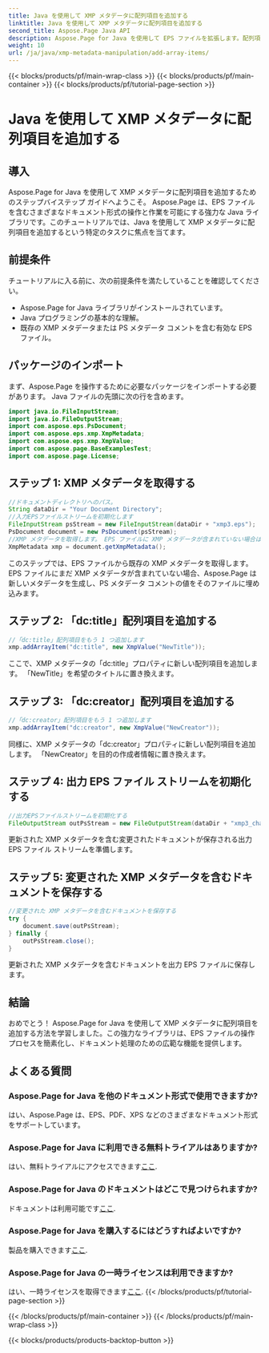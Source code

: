 ```yaml
---
title: Java を使用して XMP メタデータに配列項目を追加する
linktitle: Java を使用して XMP メタデータに配列項目を追加する
second_title: Aspose.Page Java API
description: Aspose.Page for Java を使用して EPS ファイルを拡張します。配列項目を XMP メタデータに簡単に追加する方法を学びます。今すぐステップバイステップガイドに従ってください。
weight: 10
url: /ja/java/xmp-metadata-manipulation/add-array-items/
---
```


{{< blocks/products/pf/main-wrap-class >}}
{{< blocks/products/pf/main-container >}}
{{< blocks/products/pf/tutorial-page-section >}}

# Java を使用して XMP メタデータに配列項目を追加する

## 導入
Aspose.Page for Java を使用して XMP メタデータに配列項目を追加するためのステップバイステップ ガイドへようこそ。 Aspose.Page は、EPS ファイルを含むさまざまなドキュメント形式の操作と作業を可能にする強力な Java ライブラリです。このチュートリアルでは、Java を使用して XMP メタデータに配列項目を追加するという特定のタスクに焦点を当てます。
## 前提条件
チュートリアルに入る前に、次の前提条件を満たしていることを確認してください。
- Aspose.Page for Java ライブラリがインストールされています。
- Java プログラミングの基本的な理解。
- 既存の XMP メタデータまたは PS メタデータ コメントを含む有効な EPS ファイル。
## パッケージのインポート
まず、Aspose.Page を操作するために必要なパッケージをインポートする必要があります。 Java ファイルの先頭に次の行を含めます。
```java
import java.io.FileInputStream;
import java.io.FileOutputStream;
import com.aspose.eps.PsDocument;
import com.aspose.eps.xmp.XmpMetadata;
import com.aspose.eps.xmp.XmpValue;
import com.aspose.page.BaseExamplesTest;
import com.aspose.page.License;
```
## ステップ 1: XMP メタデータを取得する
```java
//ドキュメントディレクトリへのパス。
String dataDir = "Your Document Directory";
//入力EPSファイルストリームを初期化します
FileInputStream psStream = new FileInputStream(dataDir + "xmp3.eps");
PsDocument document = new PsDocument(psStream);
//XMP メタデータを取得します。 EPS ファイルに XMP メタデータが含まれていない場合は、PS メタデータ コメント (%%Creator、%%CreateDate、%%Title など) からの値が埋め込まれた新しいファイルを取得します。
XmpMetadata xmp = document.getXmpMetadata();
```
このステップでは、EPS ファイルから既存の XMP メタデータを取得します。 EPS ファイルにまだ XMP メタデータが含まれていない場合、Aspose.Page は新しいメタデータを生成し、PS メタデータ コメントの値をそのファイルに埋め込みます。
## ステップ 2: 「dc:title」配列項目を追加する
```java
//「dc:title」配列項目をもう 1 つ追加します
xmp.addArrayItem("dc:title", new XmpValue("NewTitle"));
```
ここで、XMP メタデータの「dc:title」プロパティに新しい配列項目を追加します。 「NewTitle」を希望のタイトルに置き換えます。
## ステップ 3: 「dc:creator」配列項目を追加する
```java
//「dc:creator」配列項目をもう 1 つ追加します
xmp.addArrayItem("dc:creator", new XmpValue("NewCreator"));
```
同様に、XMP メタデータの「dc:creator」プロパティに新しい配列項目を追加します。 「NewCreator」を目的の作成者情報に置き換えます。
## ステップ 4: 出力 EPS ファイル ストリームを初期化する
```java
//出力EPSファイルストリームを初期化する
FileOutputStream outPsStream = new FileOutputStream(dataDir + "xmp3_changed.eps");
```
更新された XMP メタデータを含む変更されたドキュメントが保存される出力 EPS ファイル ストリームを準備します。
## ステップ 5: 変更された XMP メタデータを含むドキュメントを保存する
```java
//変更された XMP メタデータを含むドキュメントを保存する
try {			
    document.save(outPsStream);
} finally {
    outPsStream.close();
}
```
更新された XMP メタデータを含むドキュメントを出力 EPS ファイルに保存します。
## 結論
おめでとう！ Aspose.Page for Java を使用して XMP メタデータに配列項目を追加する方法を学習しました。この強力なライブラリは、EPS ファイルの操作プロセスを簡素化し、ドキュメント処理のための広範な機能を提供します。
## よくある質問

### Aspose.Page for Java を他のドキュメント形式で使用できますか?
はい、Aspose.Page は、EPS、PDF、XPS などのさまざまなドキュメント形式をサポートしています。
### Aspose.Page for Java に利用できる無料トライアルはありますか?
はい、無料トライアルにアクセスできます[ここ](https://releases.aspose.com/).
### Aspose.Page for Java のドキュメントはどこで見つけられますか?
ドキュメントは利用可能です[ここ](https://reference.aspose.com/page/java/).
### Aspose.Page for Java を購入するにはどうすればよいですか?
製品を購入できます[ここ](https://purchase.aspose.com/buy).
### Aspose.Page for Java の一時ライセンスは利用できますか?
はい、一時ライセンスを取得できます[ここ](https://purchase.aspose.com/temporary-license/).
{{< /blocks/products/pf/tutorial-page-section >}}

{{< /blocks/products/pf/main-container >}}
{{< /blocks/products/pf/main-wrap-class >}}

{{< blocks/products/products-backtop-button >}}
